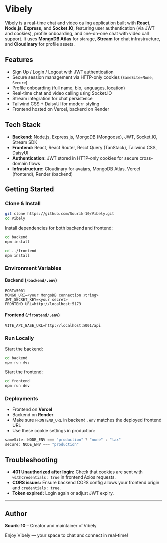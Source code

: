 # Vibely

Vibely is a real-time chat and video calling application built with **React**, **Node.js**, **Express**, and **Socket.IO**, featuring user authentication (via JWT and cookies), profile onboarding, and one-on-one chat with video call support. It uses **MongoDB Atlas** for storage, **Stream** for chat infrastructure, and **Cloudinary** for profile assets.

## Features
- Sign Up / Login / Logout with JWT authentication
- Secure session management via HTTP-only cookies (`SameSite=None`, `Secure`)
- Profile onboarding (full name, bio, languages, location)
- Real-time chat and video calling using Socket.IO
- Stream integration for chat persistence
- Tailwind CSS + DaisyUI for modern styling
- Frontend hosted on Vercel, backend on Render

## Tech Stack
- **Backend:** Node.js, Express.js, MongoDB (Mongoose), JWT, Socket.IO, Stream SDK
- **Frontend:** React, React Router, React Query (TanStack), Tailwind CSS, DaisyUI
- **Authentication:** JWT stored in HTTP-only cookies for secure cross-domain flows
- **Infrastructure:** Cloudinary for avatars, MongoDB Atlas, Vercel (frontend), Render (backend)

## Getting Started

### Clone & Install
```bash
git clone https://github.com/Sourik-10/Vibely.git
cd Vibely
```

Install dependencies for both backend and frontend:
```bash
cd backend
npm install

cd ../frontend
npm install
```

### Environment Variables

#### Backend (`/backend/.env`)
```
PORT=5001
MONGO_URI=<your MongoDB connection string>
JWT_SECRET_KEY=<your secret>
FRONTEND_URL=http://localhost:5173
```

#### Frontend (`/frontend/.env`)
```
VITE_API_BASE_URL=http://localhost:5001/api
```

### Run Locally
Start the backend:
```bash
cd backend
npm run dev
```

Start the frontend:
```bash
cd frontend
npm run dev
```

### Deployments
- Frontend on **Vercel**
- Backend on **Render**
- Make sure `FRONTEND_URL` in backend `.env` matches the deployed frontend URL
- Use these cookie settings in production:
```js
sameSite: NODE_ENV === "production" ? "none" : "lax"
secure: NODE_ENV === "production"
```

## Troubleshooting
- **401 Unauthorized after login:** Check that cookies are sent with `withCredentials: true` in frontend Axios requests.
- **CORS issues:** Ensure backend CORS config allows your frontend origin and `credentials: true`.
- **Token expired:** Login again or adjust JWT expiry.

---

## Author
**Sourik-10** – Creator and maintainer of Vibely

Enjoy Vibely — your space to chat and connect in real-time!
